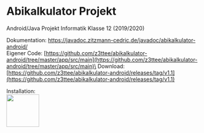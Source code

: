 # Abikalkulator Projekt
Android/Java Projekt Informatik Klasse 12 (2019/2020)

Dokumentation: <a href="https://javadoc.zitzmann-cedric.de/javadoc/abikalkulator-android/" target="_blank">https://javadoc.zitzmann-cedric.de/javadoc/abikalkulator-android/</a>\
Eigener Code: [https://github.com/z3ttee/abikalkulator-android/tree/master/app/src/main](https://github.com/z3ttee/abikalkulator-android/tree/master/app/src/main)\
Download: [https://github.com/z3ttee/abikalkulator-android/releases/tag/v1.1](https://github.com/z3ttee/abikalkulator-android/releases/tag/v1.1)

Installation:\
<a href="https://play.google.com/store/apps/details?id=de.zitzmanncedric.abicalc" target="_blank"><img src="https://play.google.com/intl/en_us/badges/static/images/badges/en_badge_web_generic.png" height="85px"></a>
